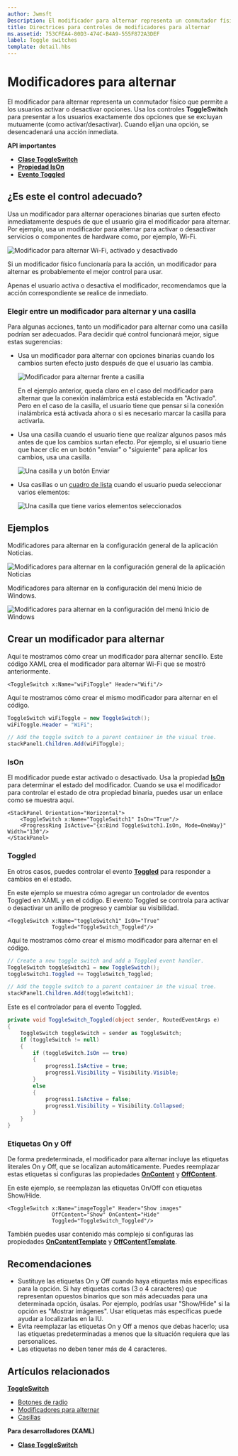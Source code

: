 ```yaml
---
author: Jwmsft
Description: El modificador para alternar representa un conmutador físico que permite a los usuarios activar o desactivar opciones.
title: Directrices para controles de modificadores para alternar
ms.assetid: 753CFEA4-80D3-474C-B4A9-555F872A3DEF
label: Toggle switches
template: detail.hbs
---
```

# Modificadores para alternar

El modificador para alternar representa un conmutador físico que permite a los usuarios activar o desactivar opciones. Usa los controles **ToggleSwitch** para presentar a los usuarios exactamente dos opciones que se excluyan mutuamente (como activar/desactivar). Cuando elijan una opción, se desencadenará una acción inmediata.

<span class="sidebar_heading" style="font-weight: bold;">API importantes</span>

-   [**Clase ToggleSwitch**](https://msdn.microsoft.com/library/windows/apps/windows.ui.xaml.controls.toggleswitch.aspx)
-   [**Propiedad IsOn**](https://msdn.microsoft.com/library/windows/apps/windows.ui.xaml.controls.toggleswitch.ison.aspx)
-   [**Evento Toggled**](https://msdn.microsoft.com/library/windows/apps/windows.ui.xaml.controls.toggleswitch.toggled.aspx)

## ¿Es este el control adecuado?

Usa un modificador para alternar operaciones binarias que surten efecto inmediatamente después de que el usuario gira el modificador para alternar. Por ejemplo, usa un modificador para alternar para activar o desactivar servicios o componentes de hardware como, por ejemplo, Wi-Fi.

![Modificador para alternar Wi-Fi, activado y desactivado](images/toggleswitches01.png)

Si un modificador físico funcionaría para la acción, un modificador para alternar es probablemente el mejor control para usar.

Apenas el usuario activa o desactiva el modificador, recomendamos que la acción correspondiente se realice de inmediato.

### Elegir entre un modificador para alternar y una casilla

Para algunas acciones, tanto un modificador para alternar como una casilla podrían ser adecuados. Para decidir qué control funcionará mejor, sigue estas sugerencias:

-   Usa un modificador para alternar con opciones binarias cuando los cambios surten efecto justo después de que el usuario las cambia.

    ![Modificador para alternar frente a casilla](images/toggleswitches02.png)

    En el ejemplo anterior, queda claro en el caso del modificador para alternar que la conexión inalámbrica está establecida en "Activado". Pero en el caso de la casilla, el usuario tiene que pensar si la conexión inalámbrica está activada ahora o si es necesario marcar la casilla para activarla.

-   Usa una casilla cuando el usuario tiene que realizar algunos pasos más antes de que los cambios surtan efecto. Por ejemplo, si el usuario tiene que hacer clic en un botón "enviar" o "siguiente" para aplicar los cambios, usa una casilla.

    ![Una casilla y un botón Enviar](images/submitcheckbox.png)

-   Usa casillas o un [cuadro de lista](lists.md) cuando el usuario pueda seleccionar varios elementos:

    ![Una casilla que tiene varios elementos seleccionados](images/guidelines_and_checklist_for_toggle_switches_checkbox_multi_select.png)

## Ejemplos

Modificadores para alternar en la configuración general de la aplicación Noticias.

![Modificadores para alternar en la configuración general de la aplicación Noticias](images/control-examples/toggle-switch-news.png)

Modificadores para alternar en la configuración del menú Inicio de Windows.

![Modificadores para alternar en la configuración del menú Inicio de Windows](images/control-examples/toggle-switch-start-settings.png)

## Crear un modificador para alternar

Aquí te mostramos cómo crear un modificador para alternar sencillo. Este código XAML crea el modificador para alternar Wi-Fi que se mostró anteriormente.

```xaml
<ToggleSwitch x:Name="wiFiToggle" Header="Wifi"/>
```
Aquí te mostramos cómo crear el mismo modificador para alternar en el código.

```csharp
ToggleSwitch wiFiToggle = new ToggleSwitch();
wiFiToggle.Header = "WiFi";

// Add the toggle switch to a parent container in the visual tree.
stackPanel1.Children.Add(wiFiToggle);
```

### IsOn

El modificador puede estar activado o desactivado. Usa la propiedad [**IsOn**](https://msdn.microsoft.com/library/windows/apps/windows.ui.xaml.controls.toggleswitch.ison.aspx) para determinar el estado del modificador. Cuando se usa el modificador para controlar el estado de otra propiedad binaria, puedes usar un enlace como se muestra aquí.

```
<StackPanel Orientation="Horizontal">
    <ToggleSwitch x:Name="ToggleSwitch1" IsOn="True"/>
    <ProgressRing IsActive="{x:Bind ToggleSwitch1.IsOn, Mode=OneWay}" Width="130"/>
</StackPanel>
```

### Toggled

En otros casos, puedes controlar el evento [**Toggled**](https://msdn.microsoft.com/library/windows/apps/windows.ui.xaml.controls.toggleswitch.toggled.aspx) para responder a cambios en el estado.

En este ejemplo se muestra cómo agregar un controlador de eventos Toggled en XAML y en el código. El evento Toggled se controla para activar o desactivar un anillo de progreso y cambiar su visibilidad.

```xaml
<ToggleSwitch x:Name="toggleSwitch1" IsOn="True" 
              Toggled="ToggleSwitch_Toggled"/>
```

Aquí te mostramos cómo crear el mismo modificador para alternar en el código.

```csharp
// Create a new toggle switch and add a Toggled event handler.
ToggleSwitch toggleSwitch1 = new ToggleSwitch();
toggleSwitch1.Toggled += ToggleSwitch_Toggled;

// Add the toggle switch to a parent container in the visual tree.
stackPanel1.Children.Add(toggleSwitch1);
```

Este es el controlador para el evento Toggled.

```csharp
private void ToggleSwitch_Toggled(object sender, RoutedEventArgs e)
{
    ToggleSwitch toggleSwitch = sender as ToggleSwitch;
    if (toggleSwitch != null)
    {
        if (toggleSwitch.IsOn == true)
        {
            progress1.IsActive = true;
            progress1.Visibility = Visibility.Visible;
        }
        else
        {
            progress1.IsActive = false;
            progress1.Visibility = Visibility.Collapsed;
        }
    }
}
```

### Etiquetas On y Off

De forma predeterminada, el modificador para alternar incluye las etiquetas literales On y Off, que se localizan automáticamente. Puedes reemplazar estas etiquetas si configuras las propiedades [**OnContent**](https://msdn.microsoft.com/library/windows/apps/windows.ui.xaml.controls.toggleswitch.oncontent.aspx) y [**OffContent**](https://msdn.microsoft.com/library/windows/apps/windows.ui.xaml.controls.toggleswitch.offcontent.aspx).

En este ejemplo, se reemplazan las etiquetas On/Off con etiquetas Show/Hide.  

```xaml
<ToggleSwitch x:Name="imageToggle" Header="Show images"
              OffContent="Show" OnContent="Hide" 
              Toggled="ToggleSwitch_Toggled"/>
```

También puedes usar contenido más complejo si configuras las propiedades [**OnContentTemplate**](https://msdn.microsoft.com/library/windows/apps/windows.ui.xaml.controls.toggleswitch.oncontenttemplate.aspx) y [**OffContentTemplate**](https://msdn.microsoft.com/library/windows/apps/windows.ui.xaml.controls.toggleswitch.offcontenttemplate.aspx).

## Recomendaciones

-   Sustituye las etiquetas On y Off cuando haya etiquetas más específicas para la opción. Si hay etiquetas cortas (3 o 4 caracteres) que representan opuestos binarios que son más adecuadas para una determinada opción, úsalas. Por ejemplo, podrías usar "Show/Hide" si la opción es "Mostrar imágenes". Usar etiquetas más específicas puede ayudar a localizarlas en la IU.
-   Evita reemplazar las etiquetas On y Off a menos que debas hacerlo; usa las etiquetas predeterminadas a menos que la situación requiera que las personalices.
-   Las etiquetas no deben tener más de 4 caracteres.

## Artículos relacionados

[**ToggleSwitch**](https://msdn.microsoft.com/library/windows/apps/hh701411)
- [Botones de radio](radio-button.md)
- [Modificadores para alternar](toggles.md)
- [Casillas](checkbox.md)

**Para desarrolladores (XAML)**
- [**Clase ToggleSwitch**](https://msdn.microsoft.com/library/windows/apps/br209712)


<!--HONumber=May16_HO2-->


